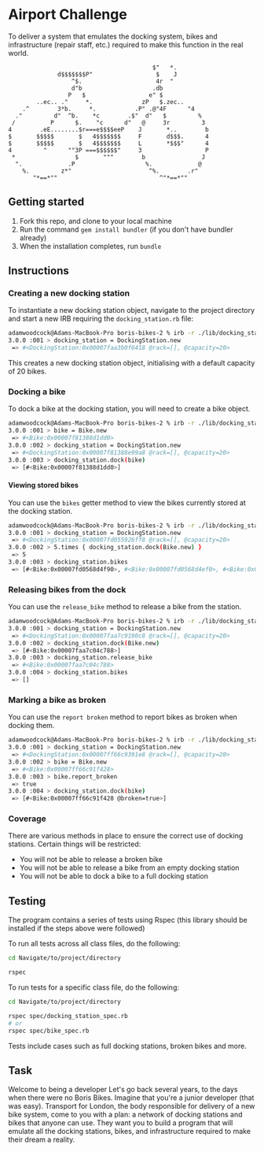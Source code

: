 Airport Challenge
=================

To deliver a system that emulates the docking system, bikes and infrastructure (repair staff, etc.) required to make this function in the real world.

```
                                         $"   *.      
              d$$$$$$$P"                  $    J
                  ^$.                     4r  "
                  d"b                    .db
                 P   $                  e" $
        ..ec.. ."     *.              zP   $.zec..
    .^        3*b.     *.           .P" .@"4F      "4
  ."         d"  ^b.    *c        .$"  d"   $         %
 /          P      $.    "c      d"   @     3r         3
4        .eE........$r===e$$$$eeP    J       *..        b
$       $$$$$       $   4$$$$$$$     F       d$$$.      4
$       $$$$$       $   4$$$$$$$     L       *$$$"      4
4         "      ""3P ===$$$$$$"     3                  P
 *                 $       """        b                J
  ".             .P                    %.             @
    %.         z*"                      ^%.        .r"
       "*==*""                             ^"*==*""   
```

Getting started
-------

1. Fork this repo, and clone to your local machine
2. Run the command `gem install bundler` (if you don't have bundler already)
3. When the installation completes, run `bundle`

Instructions
---------

### Creating a new docking station

To instantiate a new docking station object, navigate to the project directory and start a new IRB requiring the `docking_station.rb` file:
```bash
adamwoodcock@Adams-MacBook-Pro boris-bikes-2 % irb -r ./lib/docking_station.rb
3.0.0 :001 > docking_station = DockingStation.new
 => #<DockingStation:0x00007faa3b0f6418 @rack=[], @capacity=20> 
```
This creates a new docking station object, initialising with a default capacity of 20 bikes.

### Docking a bike

To dock a bike at the docking station, you will need to create a bike object.
```bash
adamwoodcock@Adams-MacBook-Pro boris-bikes-2 % irb -r ./lib/docking_station.rb
3.0.0 :001 > bike = Bike.new
 => #<Bike:0x00007f81388d1dd0> 
3.0.0 :002 > docking_station = DockingStation.new
 => #<DockingStation:0x00007f81388e99a8 @rack=[], @capacity=20> 
3.0.0 :003 > docking_station.dock(bike)
 => [#<Bike:0x00007f81388d1dd0>] 
```

#### Viewing stored bikes
You can use the `bikes` getter method to view the bikes currently stored at the docking station.
```bash
adamwoodcock@Adams-MacBook-Pro boris-bikes-2 % irb -r ./lib/docking_station.rb
3.0.0 :001 > docking_station = DockingStation.new
 => #<DockingStation:0x00007fd055926ff8 @rack=[], @capacity=20> 
3.0.0 :002 > 5.times { docking_station.dock(Bike.new) }
 => 5 
3.0.0 :003 > docking_station.bikes
 => [#<Bike:0x00007fd0568d4f90>, #<Bike:0x00007fd0568d4ef0>, #<Bike:0x00007fd0568d4ec8>, #<Bike:0x00007fd0568d4ea0>, #<Bike:0x00007fd0568d4e78>] 
```

### Releasing bikes from the dock

You can use the `release_bike` method to release a bike from the station.
```bash
adamwoodcock@Adams-MacBook-Pro boris-bikes-2 % irb -r ./lib/docking_station.rb
3.0.0 :001 > docking_station = DockingStation.new
 => #<DockingStation:0x00007faa7c9190c8 @rack=[], @capacity=20> 
3.0.0 :002 > docking_station.dock(Bike.new)
 => [#<Bike:0x00007faa7c04c788>] 
3.0.0 :003 > docking_station.release_bike
 => #<Bike:0x00007faa7c04c788> 
3.0.0 :004 > docking_station.bikes
 => [] 
```

### Marking a bike as broken

You can use the `report broken` method to report bikes as broken when docking them.
```bash
adamwoodcock@Adams-MacBook-Pro boris-bikes-2 % irb -r ./lib/docking_station.rb
3.0.0 :001 > docking_station = DockingStation.new
 => #<DockingStation:0x00007ff66c9391e8 @rack=[], @capacity=20> 
3.0.0 :002 > bike = Bike.new
 => #<Bike:0x00007ff66c91f428> 
3.0.0 :003 > bike.report_broken
 => true 
3.0.0 :004 > docking_station.dock(bike)
 => [#<Bike:0x00007ff66c91f428 @broken=true>] 
```

### Coverage
There are various methods in place to ensure the correct use of docking stations. Certain things will be restricted:
* You will not be able to release a broken bike
* You will not be able to release a bike from an empty docking station
* You will not be able to dock a bike to a full docking station

Testing
-------

The program contains a series of tests using Rspec (this library should be installed if the steps above were followed)

To run all tests across all class files, do the following:

```bash
cd Navigate/to/project/directory

rspec
```

To run tests for a specific class file, do the following:

```bash
cd Navigate/to/project/directory

rspec spec/docking_station_spec.rb
# or
rspec spec/bike_spec.rb
```
Tests include cases such as full docking stations, broken bikes and more.

Task
-----

Welcome to being a developer
Let's go back several years, to the days when there were no Boris Bikes. Imagine that you're a junior developer (that was easy). Transport for London, the body responsible for delivery of a new bike system, come to you with a plan: a network of docking stations and bikes that anyone can use. They want you to build a program that will emulate all the docking stations, bikes, and infrastructure required to make their dream a reality.
